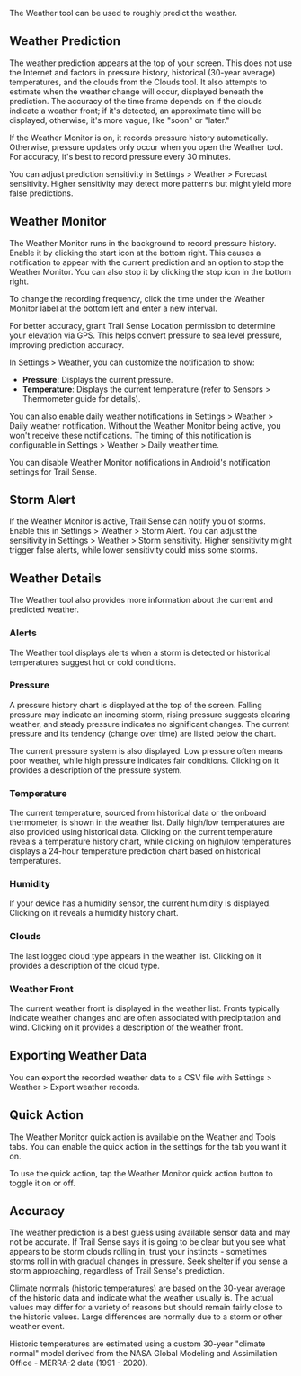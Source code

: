 The Weather tool can be used to roughly predict the weather.

## Weather Prediction
The weather prediction appears at the top of your screen. This does not use the Internet and factors in pressure history, historical (30-year average) temperatures, and the clouds from the Clouds tool. It also attempts to estimate when the weather change will occur, displayed beneath the prediction. The accuracy of the time frame depends on if the clouds indicate a weather front; if it's detected, an approximate time will be displayed, otherwise, it's more vague, like "soon" or "later."

If the Weather Monitor is on, it records pressure history automatically. Otherwise, pressure updates only occur when you open the Weather tool. For accuracy, it's best to record pressure every 30 minutes.

You can adjust prediction sensitivity in Settings > Weather > Forecast sensitivity. Higher sensitivity may detect more patterns but might yield more false predictions.

## Weather Monitor
The Weather Monitor runs in the background to record pressure history. Enable it by clicking the start icon at the bottom right. This causes a notification to appear with the current prediction and an option to stop the Weather Monitor. You can also stop it by clicking the stop icon in the bottom right.

To change the recording frequency, click the time under the Weather Monitor label at the bottom left and enter a new interval.

For better accuracy, grant Trail Sense Location permission to determine your elevation via GPS. This helps convert pressure to sea level pressure, improving prediction accuracy.

In Settings > Weather, you can customize the notification to show:
- **Pressure**: Displays the current pressure.
- **Temperature**:  Displays the current temperature (refer to Sensors > Thermometer guide for details).

You can also enable daily weather notifications in Settings > Weather > Daily weather notification. Without the Weather Monitor being active, you won't receive these notifications. The timing of this notification is configurable in Settings > Weather > Daily weather time.

You can disable Weather Monitor notifications in Android's notification settings for Trail Sense.

## Storm Alert
If the Weather Monitor is active, Trail Sense can notify you of storms. Enable this in Settings > Weather > Storm Alert. You can adjust the sensitivity in Settings > Weather > Storm sensitivity. Higher sensitivity might trigger false alerts, while lower sensitivity could miss some storms.

## Weather Details
The Weather tool also provides more information about the current and predicted weather.

### Alerts
The Weather tool displays alerts when a storm is detected or historical temperatures suggest hot or cold conditions.

### Pressure
A pressure history chart is displayed at the top of the screen. Falling pressure may indicate an incoming storm, rising pressure suggests clearing weather, and steady pressure indicates no significant changes. The current pressure and its tendency (change over time) are listed below the chart.

The current pressure system is also displayed. Low pressure often means poor weather, while high pressure indicates fair conditions. Clicking on it provides a description of the pressure system.

### Temperature
The current temperature, sourced from historical data or the onboard thermometer, is shown in the weather list. Daily high/low temperatures are also provided using historical data. Clicking on the current temperature reveals a temperature history chart, while clicking on high/low temperatures displays a 24-hour temperature prediction chart based on historical temperatures.

### Humidity
If your device has a humidity sensor, the current humidity is displayed. Clicking on it reveals a humidity history chart.

### Clouds
The last logged cloud type appears in the weather list. Clicking on it provides a description of the cloud type.

### Weather Front
The current weather front is displayed in the weather list. Fronts typically indicate weather changes and are often associated with precipitation and wind. Clicking on it provides a description of the weather front.

## Exporting Weather Data
You can export the recorded weather data to a CSV file with Settings > Weather > Export weather records.

## Quick Action
The Weather Monitor quick action is available on the Weather and Tools tabs. You can enable the quick action in the settings for the tab you want it on.

To use the quick action, tap the Weather Monitor quick action button to toggle it on or off.

## Accuracy
The weather prediction is a best guess using available sensor data and may not be accurate. If Trail Sense says it is going to be clear but you see what appears to be storm clouds rolling in, trust your instincts - sometimes storms roll in with gradual changes in pressure. Seek shelter if you sense a storm approaching, regardless of Trail Sense's prediction.

Climate normals (historic temperatures) are based on the 30-year average of the historic data and indicate what the weather usually is. The actual values may differ for a variety of reasons but should remain fairly close to the historic values. Large differences are normally due to a storm or other weather event.

Historic temperatures are estimated using a custom 30-year "climate normal" model derived from the NASA Global Modeling and Assimilation Office - MERRA-2 data (1991 - 2020).